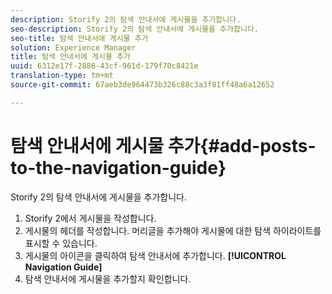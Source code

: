 ```yaml
---
description: Storify 2의 탐색 안내서에 게시물을 추가합니다.
seo-description: Storify 2의 탐색 안내서에 게시물을 추가합니다.
seo-title: 탐색 안내서에 게시물 추가
solution: Experience Manager
title: 탐색 안내서에 게시물 추가
uuid: 6312e17f-2886-43cf-961d-179f70c8421e
translation-type: tm+mt
source-git-commit: 67aeb3de964473b326c88c3a3f81ff48a6a12652

---
```



# 탐색 안내서에 게시물 추가{#add-posts-to-the-navigation-guide}

Storify 2의 탐색 안내서에 게시물을 추가합니다.

1. Storify 2에서 게시물을 작성합니다.
1. 게시물의 헤더를 작성합니다. 머리글을 추가해야 게시물에 대한 탐색 하이라이트를 표시할 수 있습니다.
1. 게시물의 아이콘을 클릭하여 탐색 안내서에 추가합니다. **[!UICONTROL Navigation Guide]**
1. 탐색 안내서에 게시물을 추가할지 확인합니다.
